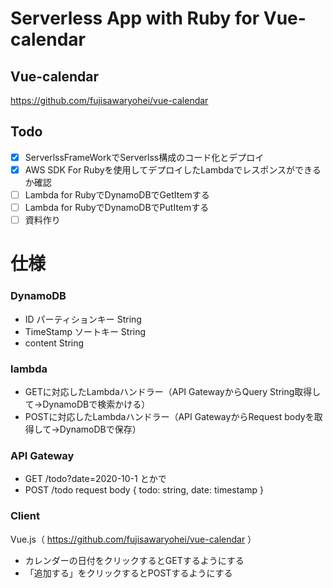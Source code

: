 # Serverless App with Ruby for Vue-calendar
## Vue-calendar
https://github.com/fujisawaryohei/vue-calendar
## Todo
- [x] ServerlssFrameWorkでServerlss構成のコード化とデプロイ
- [x] AWS SDK For Rubyを使用してデプロイしたLambdaでレスポンスができるか確認
- [ ] Lambda for RubyでDynamoDBでGetItemする
- [ ] Lambda for RubyでDynamoDBでPutItemする
- [ ] 資料作り

# 仕様
### DynamoDB
- ID            パーティションキー       String
- TimeStamp     ソートキー            String
- content                            String

### lambda
- GETに対応したLambdaハンドラー（API GatewayからQuery String取得して→DynamoDBで検索かける）
- POSTに対応したLambdaハンドラー（API GatewayからRequest bodyを取得して→DynamoDBで保存）

### API Gateway
- GET /todo?date=2020-10-1 とかで
- POST /todo request body { todo: string, date: timestamp }

### Client
Vue.js（ https://github.com/fujisawaryohei/vue-calendar ）
- カレンダーの日付をクリックするとGETするようにする
- 「追加する」をクリックするとPOSTするようにする


